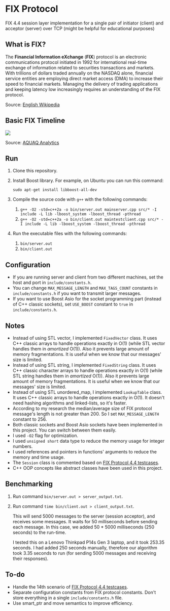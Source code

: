 # FIX Protocol

FIX 4.4 session layer implementation for a single pair of initiator (client) and acceptor (server) over TCP (might be helpful for educational purposes)

## What is FIX?

The **Financial Information eXchange** (**FIX**) protocol is an electronic communications protocol initiated in 1992 for international real-time exchange of information related to securities transactions and markets. With trillions of dollars traded annually on the NASDAQ alone, financial service entities are employing direct market access (DMA) to increase their speed to financial markets. Managing the delivery of trading applications and keeping latency low increasingly requires an understanding of the FIX protocol.

Source: [English Wikipedia](https://en.wikipedia.org/wiki/Financial_Information_eXchange)

## Basic FIX Timeline

<img src="https://aquaq.co.uk/wp-content/uploads/2016/03/FIX-message-timeline1.png">

Source: [AQUAQ Analytics](https://aquaq.co.uk/kdb-fix-adapter/)

## Run

1. Clone this repository.

2. Install Boost library. For example, on Ubuntu you can run this command:

   `sudo apt-get install libboost-all-dev`

3. Compile the source code with `g++` with the following commands:

   1. `g++ -O2 -std=c++2a -o bin/server.out mainserver.cpp src/* -I include -L lib -lboost_system -lboost_thread -pthread`
   2. `g++ -O2 -std=c++2a -o bin/client.out maintestclient.cpp src/* -I include -L lib -lboost_system -lboost_thread -pthread`

4. Run the executable files with the following commands:

   1. `bin/server.out`
   2. `bin/client.out`

## Configuration

- If you are running server and client from two different machines, set the host and port in `include/constants.h`.
- You can change `MAX_MESSAGE_LENGTH` and `MAX_TAGS_COUNT` constants in `include/constants.h` if you want to transmit larger messages.
- If you want to use Boost Asio for the socket programming part (instead of C++ classic sockets), set `USE_BOOST` constant to `true` in `include/constants.h`.

## Notes

- Instead of using STL vector, I implemented `FixedVector` class. It uses C++ classic arrays to handle operations exactly in O(1) (while STL vector handles them in *amortized* O(1)). Also it prevents large amount of memory fragmentations. It is useful when we know that our messages' size is limited.
- Instead of using STL string, I implemented `FixedString` class. It uses C++ classic character arrays to handle operations exactly in O(1) (while STL string handles them in *amortized* O(1)). Also it prevents large amount of memory fragmentations. It is useful when we know that our messages' size is limited.
- Instead of using STL unordered_map, I implemented `LookupTable` class. It uses C++ classic arrays to handle operations exactly in O(1). It doesn't need hashing algorithms and linked-lists, so it's faster.
- According to my research the median/average size of FIX protocol message's length is not greater than 200. So I set `MAX_MESSAGE_LENGTH` constant to 256.
- Both classic sockets and Boost Asio sockets have been implemented in this project. You can switch between them easily.
- I used `-O2` flag for optimization.
- I used `unsigned short` data type to reduce the memory usage for integer numbers.
- I used references and pointers in functions' arguments to reduce the memory and time usage.
- The `Session` class is commented based on [FIX Protocol 4.4 testcases](https://www.fixtrading.org/standards/fix-session-testcases-online/).
- C++ OOP concepts like abstract classes have been used in this project.

## Benchmarking

1. Run command `bin/server.out > server_output.txt`.

2. Run command `time bin/client.out > client_output.txt`.

   This will send 5000 messages to the server (session acceptor), and receives some messages. It waits for 50 milliseconds before sending each message. In this case, we added 50 * 5000 milliseconds (250 seconds) to the run-time.

   I tested this on a Lenovo Thinkpad P14s Gen 3 laptop, and it took 253.35 seconds. I had added 250 seconds manually, therefore our algorithm took 3.35 seconds to run (for sending 5000 messages and receiving their responses).

## To-do

- Handle the 14th scenario of [FIX Protocol 4.4 testcases](https://www.fixtrading.org/standards/fix-session-testcases-online/).
- Separate configuration constants from FIX protocol constants. Don't store everything in a single `include/constants.h` file.
- Use smart_ptr and move semantics to improve efficiency.
